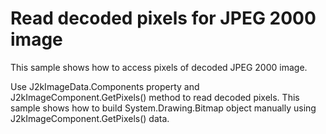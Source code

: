 # Read decoded pixels for JPEG 2000 image
This sample shows how to access pixels of decoded JPEG 2000 image.

Use J2kImageData.Components property and J2kImageComponent.GetPixels() method to read decoded pixels. This sample shows how to build System.Drawing.Bitmap object manually using J2kImageComponent.GetPixels() data.